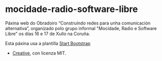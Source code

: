 # mocidade-radio-software-libre

Páxina web do Obradoiro “Construíndo redes para unha comunicación alternativa”,
organizado polo grupo informal "Mocidade, Radio e Software Libre" os días 16
e 17 de Xullo na Coruña.

Esta páxina usa a plantilla [Start Bootstrap](http://startbootstrap.com/)
- [Creative](http://startbootstrap.com/template-overviews/creative/), con
  licenza MIT.

